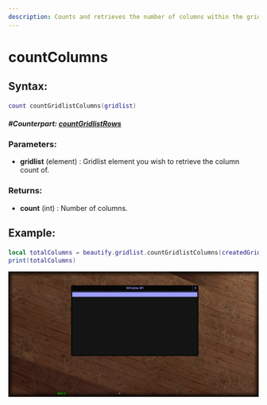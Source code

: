 ```yaml
---
description: Counts and retrieves the number of columns within the gridlist.
---
```


# countColumns

## **Syntax:**

```lua
count countGridlistColumns(gridlist)
```

#### _**\#Counterpart:**_ [_**countGridlistRows**_](countgridlistrows.md)

### **Parameters:**

* **gridlist** \(element\) : Gridlist element you wish to retrieve the column count of.

### **Returns:**

* **count** \(int\) : Number of columns.

## **Example:**

```lua
local totalColumns = beautify.gridlist.countGridlistColumns(createdGridlist)
print(totalColumns)
```

![](../../.gitbook/assets/countgridlistcolumns.png)

